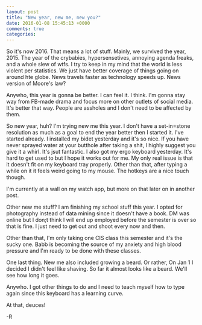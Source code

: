 ```yaml
---
layout: post
title: "New year, new me, new you?"
date: 2016-01-08 15:45:13 +0000
comments: true
categories: 
---
```


So it's now 2016. That means a lot of stuff. Mainly, we survived the year, 2015. The year of the crybabies, hypersensetives, annoying agenda freaks, and a whole slew of wtfs. I try to keep in my mind that the world is less violent per statistics. We just have better coverage of things going on around hte globe. News travels faster as technology speeds up. News version of Moore's law?

Anywho, this year is gonna be better. I can feel it. I think. I'm gonna stay way from FB-made drama and focus more on other outlets of social media. It's better that way. People are assholes and I don't need to be affected by them.

So new year, huh? I'm trying new me this year. I don't have a set-in=stone resolution as much as a goal to end the year better then I started it. I've started already. I installed my bidet yesterday and it's so nice. If you have never sprayed water at your butthole after taking a shit, I highly suggest you give it a whirl. It's jsut fantastic. I also got my ergo keyboard yesterday. It's hard to get used to but I hope it works out for me. My only real issue is that it doesn't fit on my keyboard tray properly. Other than that, after typing a while on it it feels weird going to my mouse. The hotkeys are a nice touch though.

I'm currently at a wall on my watch app, but more on that later on in another post.

Other new me stuff? I am finishing my school stuff this year. I opted for photography instead of data mining since it doesn't have a book. DM was online but I don;t think I will end up employed before the semester is over so that is fine. I just need to get out and shoot every now and then.

Other than that, I'm only taking one CIS class this semester and it's the sucky one. Babb is becoming the source of my anxiety and high blood pressure and I'm ready to be done with these classes. 

One last thing. New me also included growing a beard. Or rather, On Jan 1 I decided I didn't feel like shaving. So far it almost looks like a beard. We'll see how long it goes.

Anywho. I got other things to do and I need to teach myself how to type again since this keyboard has a learning curve.

At that, deuces!

-R